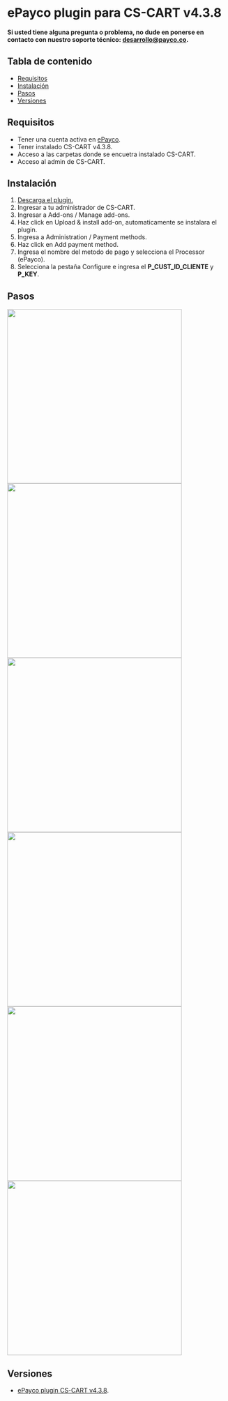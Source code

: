 # ePayco plugin para CS-CART v4.3.8

**Si usted tiene alguna pregunta o problema, no dude en ponerse en contacto con nuestro soporte técnico: desarrollo@payco.co.**

## Tabla de contenido

* [Requisitos](#requisitos)
* [Instalación](#instalación)
* [Pasos](#pasos)
* [Versiones](#versiones)


## Requisitos

* Tener una cuenta activa en [ePayco](https://pagaycobra.com).
* Tener instalado CS-CART v4.3.8.
* Acceso a las carpetas donde se encuetra instalado CS-CART.
* Acceso al admin de CS-CART.

## Instalación

1. [Descarga el plugin.](https://github.com/epayco/Plugin_ePayco_CS_CART/releases/tag/4.3.8)
2. Ingresar a tu administrador de CS-CART.
3. Ingresar a Add-ons / Manage add-ons.
4. Haz click en Upload & install add-on, automaticamente se instalara el plugin.
5. Ingresa a Administration / Payment methods.
2. Haz click en Add payment method.
3. Ingresa el nombre del metodo de pago y selecciona el Processor (ePayco).
4. Selecciona la pestaña Configure e ingresa el **P_CUST_ID_CLIENTE** y **P_KEY**.

## Pasos

<img src="ImgTutorialPrestaShop/tuto-1.png" width="400px"/>
<img src="ImgTutorialPrestaShop/tuto-2.png" width="400px"/>
<img src="ImgTutorialPrestaShop/tuto-3.png" width="400px"/>
<img src="ImgTutorialPrestaShop/tuto-4.png" width="400px"/>
<img src="ImgTutorialPrestaShop/tuto-5.png" width="400px"/>
<img src="ImgTutorialPrestaShop/tuto-6.png" width="400px"/>

## Versiones
* [ePayco plugin CS-CART v4.3.8](https://github.com/epayco/Plugin_ePayco_CS_CART/releases/tag/4.3.8).